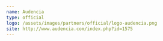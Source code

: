 ```yaml
---
name: Audencia
type: official
logo: /assets/images/partners/official/logo-audencia.png
site: http://www.audencia.com/index.php?id=1575
---
```

